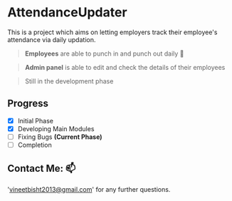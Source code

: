 # AttendanceUpdater
This is a project which aims on letting employers track their employee's attendance via daily updation.
>**Employees** are able to punch in and punch out daily :necktie:

>**Admin panel** is able to edit and check the details of their employees 

>Still in the development phase

## Progress 
- [x] Initial Phase
- [x] Developing Main Modules
- [ ] Fixing Bugs **(Current Phase)**
- [ ] Completion

## Contact Me: :mailbox:

'vineetbisht2013@gmail.com' for any further questions.
